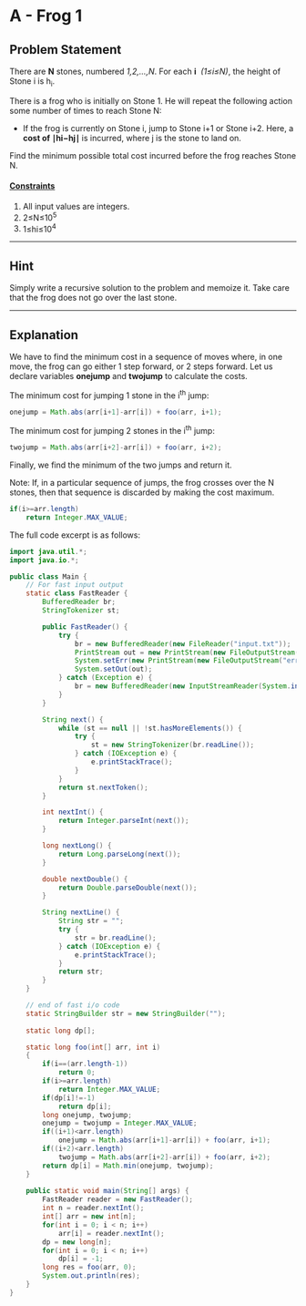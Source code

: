 # A - Frog 1
## Problem Statement

There are **N** stones, numbered *1,2,…,N*. For each **i** &nbsp;*(1≤i≤N)*, the height of Stone i is h<sub>i</sub>​.

There is a frog who is initially on Stone 1. He will repeat the following action some number of times to reach Stone N:

- If the frog is currently on Stone i, jump to Stone i+1 or Stone i+2. Here, a **cost of ∣hi​−hj​∣** is incurred, where j is the stone to land on.

Find the minimum possible total cost incurred before the frog reaches Stone N.

#### <u>Constraints</u>
1. All input values are integers.
2. 2≤N≤10<sup>5</sup>
3. 1≤hi​≤10<sup>4</sup>

---

## Hint
Simply write a recursive solution to the problem and memoize it. Take care that the frog does not go over the last stone.

---

## Explanation

We have to find the minimum cost in a sequence of moves where, in one move, the frog can go either 1 step forward, or 2 steps forward. Let us declare variables **onejump** and **twojump** to calculate the costs.

The minimum cost for jumping 1 stone in the i<sup>th</sup> jump: 

``` Java
onejump = Math.abs(arr[i+1]-arr[i]) + foo(arr, i+1);
```

The minimum cost for jumping 2 stones in the i<sup>th</sup> jump: 

``` Java
twojump = Math.abs(arr[i+2]-arr[i]) + foo(arr, i+2);
```

Finally, we find the minimum of the two jumps and return it.

Note: If, in a particular sequence of jumps, the frog crosses over the N stones, then that sequence is discarded by making the cost maximum.

``` Java
if(i>=arr.length)
    return Integer.MAX_VALUE;
```

The full code excerpt is as follows:
```Java
import java.util.*;
import java.io.*;

public class Main {
    // For fast input output
    static class FastReader {
        BufferedReader br;
        StringTokenizer st;

        public FastReader() {
            try {
                br = new BufferedReader(new FileReader("input.txt"));
                PrintStream out = new PrintStream(new FileOutputStream("output.txt"));
                System.setErr(new PrintStream(new FileOutputStream("error.txt")));
                System.setOut(out);
            } catch (Exception e) {
                br = new BufferedReader(new InputStreamReader(System.in));
            }
        }

        String next() {
            while (st == null || !st.hasMoreElements()) {
                try {
                    st = new StringTokenizer(br.readLine());
                } catch (IOException e) {
                    e.printStackTrace();
                }
            }
            return st.nextToken();
        }

        int nextInt() {
            return Integer.parseInt(next());
        }

        long nextLong() {
            return Long.parseLong(next());
        }

        double nextDouble() {
            return Double.parseDouble(next());
        }

        String nextLine() {
            String str = "";
            try {
                str = br.readLine();
            } catch (IOException e) {
                e.printStackTrace();
            }
            return str;
        }
    }

    // end of fast i/o code
    static StringBuilder str = new StringBuilder("");
    
    static long dp[];

    static long foo(int[] arr, int i)
    {
        if(i==(arr.length-1))
            return 0;
        if(i>=arr.length)
            return Integer.MAX_VALUE;
        if(dp[i]!=-1)
            return dp[i];
        long onejump, twojump;
        onejump = twojump = Integer.MAX_VALUE;
        if((i+1)<arr.length)
            onejump = Math.abs(arr[i+1]-arr[i]) + foo(arr, i+1);
        if((i+2)<arr.length)
            twojump = Math.abs(arr[i+2]-arr[i]) + foo(arr, i+2);
        return dp[i] = Math.min(onejump, twojump);
    }
    
    public static void main(String[] args) {
        FastReader reader = new FastReader();
        int n = reader.nextInt();
        int[] arr = new int[n];
        for(int i = 0; i < n; i++)
            arr[i] = reader.nextInt();
        dp = new long[n];
        for(int i = 0; i < n; i++)
            dp[i] = -1;
        long res = foo(arr, 0);
        System.out.println(res);
    }
}
```